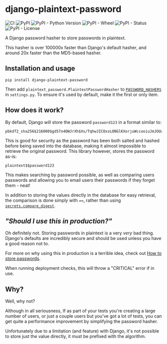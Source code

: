 # django-plaintext-password

![CI](https://github.com/RealOrangeOne/django-plaintext-password/workflows/CI/badge.svg)
![PyPI](https://img.shields.io/pypi/v/django-plaintext-password.svg)
![PyPI - Python Version](https://img.shields.io/pypi/pyversions/django-plaintext-password.svg)
![PyPI - Wheel](https://img.shields.io/pypi/wheel/django-plaintext-password.svg)
![PyPI - Status](https://img.shields.io/pypi/status/django-plaintext-password.svg)
![PyPI - License](https://img.shields.io/pypi/l/django-plaintext-password.svg)

A Django password hasher to store passwords in plaintext.

This hasher is over 100000x faster than Django's default hasher, and around 20x faster than the MD5-based hasher.

## Installation and usage

```
pip install django-plaintext-password
```

Then add `plaintext_password.PlaintextPasswordHasher` to [`PASSWORD_HASHERS`](https://docs.djangoproject.com/en/dev/ref/settings/#std:setting-PASSWORD_HASHERS) in `settings.py`. To ensure it's used by default, make it the first or only item.

## How does it work?

By default, Django will store the password `password123` in a format similar to:

```
pbkdf2_sha256$216000$gd57n4OWJrXh$Xs/TqhwJICOxsLONGlKXorjuWccooiuJmJOUaxbwcOQ=
```

This is good for security as the password has been both salted and hashed before being saved into the database, making it almost impossible to retrieve the original password. This library however, stores the password as-is:

```
plaintext$$password123
```

This makes searching by password possible, as well as comparing users passwords and allowing you to email users their passwords if they forget them - neat!

In addition to storing the values directly in the database for easy retrieval, the comparison is done simply with `==`, rather than using [`secrets.compare_digest`](https://docs.python.org/3/library/secrets.html#secrets.compare_digest).

## _"Should I use this in production?"_

Oh definitely not. Storing passwords in plaintext is a very *very* bad thing. Django's defaults are incredibly secure and should be used unless you have a good reason not to.

For more on why using this in production is a terrible idea, check out [How to store passwords](https://theorangeone.net/posts/how-to-store-passwords/).

When running deployment checks, this will throw a "CRITICAL" error if in use.

## Why?

Well, why not?

Although in all seriousness, If as part of your tests you're creating a large number of users, or just a couple users but you've got a lot of tests, you can get quite a performance improvement by simplifying the password hasher.

Unfortunately due to a limitation (and feature) with Django, it's not possible to store just the value directly, it must be prefixed with the algorithm.
